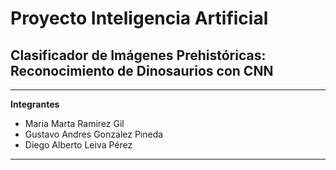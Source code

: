 # Proyecto Inteligencia Artificial
## Clasificador de Imágenes Prehistóricas: Reconocimiento de Dinosaurios con CNN
---
**Integrantes**
- Maria Marta Ramirez Gil
- Gustavo Andres Gonzalez Pineda 
- Diego Alberto Leiva Pérez 
---